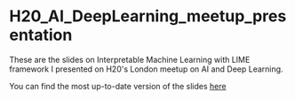# H20_AI_DeepLearning_meetup_presentation
These are the slides on Interpretable Machine Learning with LIME framework I presented on H20's London meetup on AI and Deep Learning. 

You can find the most up-to-date version of the slides [here](https://docs.google.com/presentation/d/1r7-zoXoeOiQPeC2gjkGWrm5KqT1M6tTUu12nIuFde9U/edit?usp=sharing)
